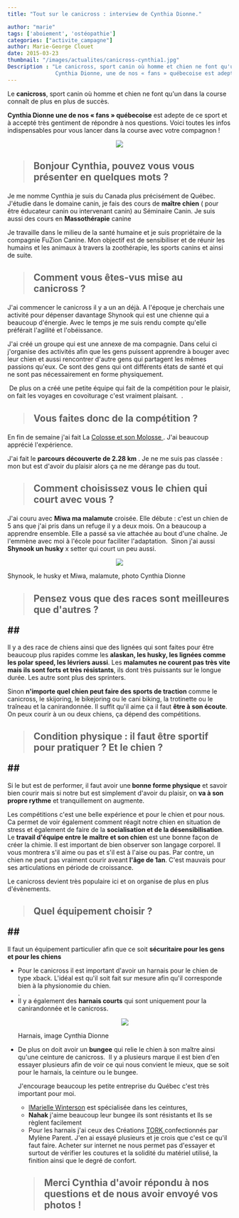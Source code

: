 ```yaml
---
title: "Tout sur le canicross : interview de Cynthia Dionne."

author: "marie"
tags: ['aboiement', 'ostéopathie']
categories: ["activite_campagne"]
author: Marie-George Clouet
date: 2015-03-23
thumbnail: "/images/actualites/canicross-cynthia1.jpg"
Description : "Le canicross, sport canin où homme et chien ne font qu'un dans la course connaît de plus en plus de succès.
               Cynthia Dionne, une de nos « fans » québecoise est adepte de ce sport et à accepté très gentiment de répondre à nos questions. Voici toutes les infos indispensables pour vous lancer dans la course !   "
---
```


Le <b>canicross</b>, sport canin où homme et chien ne font qu'un dans la course connaît de plus en plus de succès.


<b>Cynthia Dionne une de nos « fans » québecoise</b> est adepte de ce sport et à accepté très gentiment de répondre à nos questions. Voici toutes les infos indispensables pour vous lancer dans la course avec votre compagnon !


<p align="center"><img src="/images/actualites/canicross-cynthia1.jpg" class="img-responsive"></p>

## <blockquote> Bonjour Cynthia, pouvez vous vous présenter en quelques mots ? </blockquote>  ##

Je me nomme Cynthia je suis du Canada plus précisément de Québec. 
J'étudie dans le domaine canin, je fais des cours de <b>maître chien</b> ( pour être éducateur canin ou intervenant canin) au Séminaire Canin. Je suis aussi des  cours en <b>Massothérapie</b> canine

Je travaille dans le milieu de la santé humaine et je suis propriétaire de la compagnie FuZion Canine. Mon objectif est de sensibiliser et de réunir les humains et les animaux à travers la zoothérapie, les sports canins et ainsi de suite. 

## <blockquote> Comment vous êtes-vus mise au canicross ? </blockquote> ##

J'ai commencer le canicross il y a un an déjà. A l'époque je cherchais une activité pour dépenser davantage Shynook qui est une chienne qui a beaucoup d'énergie. Avec le temps je me suis rendu compte qu'elle préférait l'agilité et l'obéissance.

J'ai créé un groupe qui est une annexe de ma compagnie. Dans celui ci j'organise des activités afin que les gens puissent apprendre à bouger avec leur chien et aussi rencontrer d'autre gens qui partagent les mêmes passions qu'eux. Ce sont des gens qui ont différents états de santé et qui ne sont pas nécessairement en forme physiquement.

 De plus on a créé une petite équipe qui fait de la compétition pour le plaisir, on fait les voyages en covoiturage c'est vraiment plaisant.  .

## <blockquote> Vous faites donc de la compétition ? </blockquote> ##

En fin de semaine j'ai fait La <a href="http://www.lapresse.ca/le-nouvelliste/actualites/201503/16/01-4852525-le-colosse-et-son-molosse.php" target=_blank> Colosse et son Molosse </a>. J'ai beaucoup apprécié l'expérience. 

J'ai fait le <b>parcours découverte de 2.28 km</b> .  Je ne me suis pas classée : mon but est d'avoir du plaisir alors ça ne me dérange pas du tout.

## <blockquote> Comment choisissez vous le chien qui court avec vous ? </blockquote> ##

J'ai couru avec <b>Miwa ma malamute</b> croisée. Elle débute : c'est un chien de 5 ans que j'ai pris dans un refuge il y a deux mois. On a beaucoup a apprendre ensemble. Elle a passé sa vie attachée au bout d'une chaîne. Je l'emmène avec moi à l'école pour faciliter l'adaptation. 
Sinon j'ai aussi <b>Shynook un husky</b> x setter qui court un peu aussi. 


<p align="center"><img src= "/images/actualites/canicross-chiensmalamute.jpg"></p>



<p align right> Shynook, le husky et Miwa, malamute, photo Cynthia Dionne</p>

## <blockquote> Pensez vous que des races sont meilleures que d'autres ? </blockquote>##
Il y a des race de chiens ainsi que des lignées qui sont faites pour être beaucoup plus rapides comme les <b>alaskan, les husky, les lignées comme les polar speed, les lévriers aussi</b>.
Les <b>malamutes ne courent pas très vite mais ils sont forts et très résistants</b>, ils dont très puissants sur le longue durée. Les autre sont plus des sprinters.

Sinon <b>n'importe quel chien peut faire des sports de traction</b> comme le canicross, le skijoring, le bikejoring ou le cani biking, la trotinette ou le traîneau et la canirandonnée. Il suffit qu'il aime ça il faut <b>être à son écoute</b>. On peux courir à un ou deux chiens, ça dépend des compétitions.

## <blockquote> Condition physique : il faut être sportif pour pratiquer ? Et le chien ? </blockquote>##
Si le but est de performer, il faut avoir une<b> bonne forme physique</b> et savoir bien courir mais si notre but est simplement d'avoir du plaisir, on <b>va à son propre rythme</b> et tranquillement on augmente.

Les compétitions c'est une belle expérience et pour le chien et pour nous. Ca permet de voir également comment réagit notre chien en situation de stress et également de faire de la <b>socialisation et de la désensibilisation</b>. Le <b>travail d'équipe entre le maître et son chien</b> est une bonne façon de créer la chimie. Il est important de bien observer son langage corporel. Il vous montrera s'il aime ou pas et s'il est à l'aise ou pas. Par contre, un chien ne peut pas vraiment courir aveant <b>l'âge de 1an</b>. C'est mauvais pour ses articulations en période de croissance.

Le canicross devient très populaire ici et on organise de plus en plus d'évènements.


## <blockquote> Quel équipement choisir ? </blockquote>##
Il faut un équipement particulier afin que ce soit <b> sécuritaire pour les gens et pour les chiens </b>
<ul> <li>
Pour le canicross il est important d'avoir un harnais pour le chien de type xback. L'idéal est qu'il soit fait sur mesure afin qu'il corresponde bien à la physionomie du chien. </li>.
<li> Il y a également des <b>harnais courts</b> qui sont uniquement pour la canirandonnée et le canicross. </li>
<p align="center"><img src= "/images/actualites/harnais-canicross.jpg"></p>

<p align right> Harnais, image Cynthia Dionne
<li> De plus on doit avoir un <b>bungee</b> qui relie le chien à son maître ainsi qu'une ceinture de canicross.  Il y a plusieurs marque il est bien d'en essayer plusieurs afin de voir ce qui nous convient le mieux, que se soit pour le harnais, la ceinture ou le bungee.  </li>

J'encourage beaucoup les petite entreprise du Québec c'est très important pour moi.
<ul><li> <a href ="https://www.facebook.com/marielle.winterson" target="_blank"> lMarielle Winterson</a> est spécialisée dans les ceintures,</li>
<li> <b>Nahak</b> j'aime beaucoup leur bungee ils sont résistants et lls se règlent facilement </li>
<li>Pour les harnais j'ai ceux des Créations <a href ="https://www.facebook.com/pages/Cani-Sortie-et-Les-Cr%C3%A9ations-TORK/695355963874915"target=_"blank">TORK </a> confectionnés par Mylène Parent. J'en ai essayé plusieurs et je crois que c'est ce qu'il faut faire. Acheter sur internet ne nous permet pas d'essayer et surtout de vérifier les coutures et la solidité du matériel utilisé, la finition ainsi que le degré de confort.</ul>

## <blockquote> Merci Cynthia d'avoir répondu à nos questions et de nous avoir envoyé vos photos !</blockquote> ##